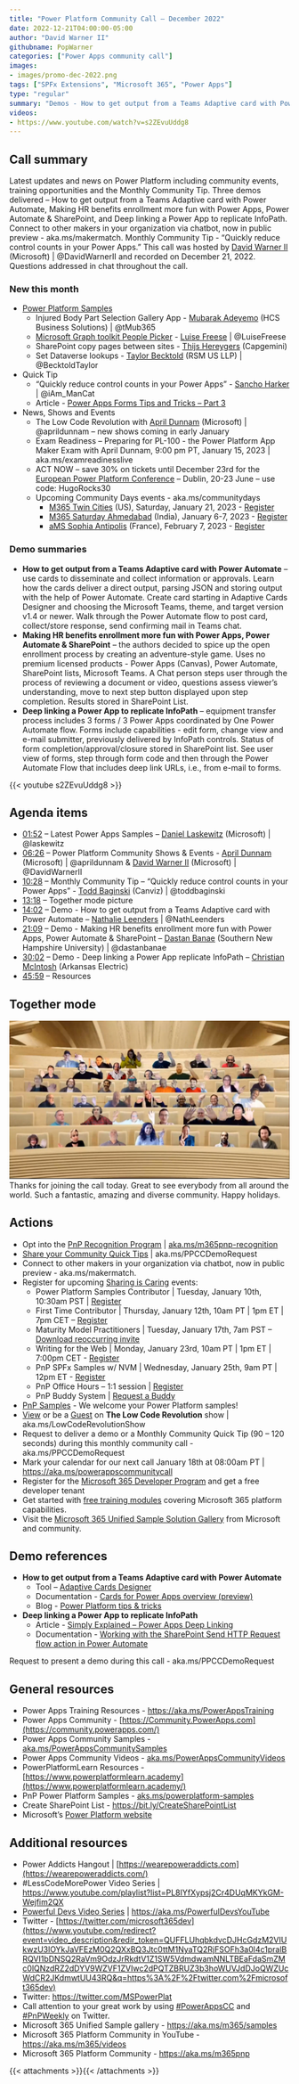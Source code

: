 ```yaml
---
title: "Power Platform Community Call – December 2022"
date: 2022-12-21T04:00:00-05:00
author: "David Warner II"
githubname: PopWarner
categories: ["Power Apps community call"]
images:
- images/promo-dec-2022.png
tags: ["SPFx Extensions", "Microsoft 365", "Power Apps"]
type: "regular"
summary: "Demos - How to get output from a Teams Adaptive card with Power Automate, Making HR benefits enrollment more fun with Power Apps, Power Automate & SharePoint, and Deep linking a Power App to replicate InfoPath. Quick tip - Quickly reduce control counts in your Power Apps."
videos:
- https://www.youtube.com/watch?v=s2ZEvuUddg8
---
```


## Call summary

Latest updates and news on Power Platform including community events, training opportunities and the Monthly Community Tip. Three demos delivered – How to get output from a Teams Adaptive card with Power Automate, Making HR benefits enrollment more fun with Power Apps, Power Automate & SharePoint, and Deep linking a Power App to replicate InfoPath. Connect to other makers in your organization via chatbot, now in public preview - aka.ms/makermatch. Monthly Community Tip - “Quickly reduce control counts in your Power Apps.”  This call was hosted by [David Warner II](http://twitter.com/DavidWarnerII) (Microsoft) \| @DavidWarnerII and recorded on December 21, 2022. Questions addressed in chat throughout the call.

### New this month

* [Power Platform Samples](https://pnp.github.io/powerplatform-samples/)
    * Injured Body Part Selection Gallery App - [Mubarak Adeyemo](https://twitter.com/tMub365) (HCS Business Solutions) \| @tMub365
    * [Microsoft Graph toolkit People Picker](https://www.m365princess.com/blogs/microsoft-graph-people-picker-power-apps/) - [Luise Freese](https://twitter.com/LuiseFreese) \| @LuiseFreese
    * SharePoint copy pages between sites - [Thijs Hereygers](https://www.linkedin.com/in/thijs-hereygers-017267121/) (Capgemini)
    * Set Dataverse lookups - [Taylor Becktold](https://twitter.com/BecktoldTaylor) (RSM US LLP) \| @BecktoldTaylor
* Quick Tip
    * “Quickly reduce control counts in your Power Apps” - [Sancho Harker](https://twitter.com/iAm_ManCat) \| @iAm_ManCat
    * Article - [Power Apps Forms Tips and Tricks – Part 3](https://www.iammancat.dev/2022/06/power-apps-forms-tips-and-tricks-part-3/)
* News, Shows and Events
    * The Low Code Revolution with [April Dunnam](https://twitter.com/aprildunnam) (Microsoft) \| @aprildunnam – new shows coming in early January
    * Exam Readiness – Preparing for PL-100 - the Power Platform App Maker Exam with April Dunnam, 9:00 pm PT, January 15, 2023 \| aka.ms/examreadinesslive
    * ACT NOW – save 30% on tickets until December 23rd for the [European Power Platform Conference](https://www.sharepointeurope.com/european-power-platform-conference) – Dublin, 20-23 June – use code: HugoRocks30
    * Upcoming Community Days events - aka.ms/communitydays
        * [M365 Twin Cities](https://communitydays.org/event/2023-01-21/m365-twin-cities#home) (US), Saturday, January 21, 2023 - [Register](https://www.eventbrite.com/e/m365-twin-cities-winter-2023-tickets-471566266397)
        * [M365 Saturday Ahmedabad](https://communitydays.org/event/2023-01-07/m365-saturday-ahmedabad) (India), January 6-7, 2023 - [Register](https://www.meetup.com/m365ahmedabad/events/289560209/)
        * [aMS Sophia Antipolis](https://communitydays.org/event/2023-02-07/ams-sophia-antipolis) (France), February 7, 2023 - [Register](https://sessionize.com/ams-sophia-2023/)

### Demo summaries

* **How to get output from a Teams Adaptive card with Power Automate** – use cards to disseminate and collect information or approvals. Learn how the cards deliver a direct output, parsing JSON and storing output with the help of Power Automate. Create card starting in Adaptive Cards Designer and choosing the Microsoft Teams, theme, and target version v1.4 or newer. Walk through the Power Automate flow to post card, collect/store response, send confirming mail in Teams chat.
* **Making HR benefits enrollment more fun with Power Apps, Power Automate & SharePoint** – the authors decided to spice up the open enrollment process by creating an adventure-style game. Uses no premium licensed products - Power Apps (Canvas), Power Automate, SharePoint lists, Microsoft Teams. A Chat person steps user through the process of reviewing a document or video, questions assess viewer’s understanding, move to next step button displayed upon step completion. Results stored in SharePoint List.
* **Deep linking a Power App to replicate InfoPath** – equipment transfer process includes 3 forms / 3 Power Apps coordinated by One Power Automate flow. Forms include capabilities - edit form, change view and e-mail submitter, previously delivered by InfoPath controls. Status of form completion/approval/closure stored in SharePoint list. See user view of forms, step through form code and then through the Power Automate Flow that includes deep link URLs, i.e., from e-mail to forms.

{{< youtube s2ZEvuUddg8 >}}

## Agenda items

* [01:52](https://youtu.be/s2ZEvuUddg8?t=112) – Latest Power Apps Samples – [Daniel Laskewitz](https://twitter.com/laskewitz) (Microsoft) \| @laskewitz
* [06:26](https://youtu.be/s2ZEvuUddg8?t=386) – Power Platform Community Shows & Events - [April Dunnam](http://twitter.com/aprildunnam) (Microsoft) \| @aprildunnam & [David Warner II](http://twitter.com/DavidWarnerII) (Microsoft) \| @DavidWarnerII
* [10:28](https://youtu.be/s2ZEvuUddg8?t=628) – Monthly Community Tip – “Quickly reduce control counts in your Power Apps” - [Todd Baginski](https://twitter.com/toddbaginski) (Canviz) \| @toddbaginski
* [13:18](https://youtu.be/s2ZEvuUddg8?t=798) – Together mode picture
* [14:02](https://youtu.be/s2ZEvuUddg8?t=842) – Demo - How to get output from a Teams Adaptive card with Power Automate – [Nathalie Leenders](https://twitter.com/NathLeenders) \| @NathLeenders
* [21:09](https://youtu.be/s2ZEvuUddg8?t=1269) – Demo - Making HR benefits enrollment more fun with Power Apps, Power Automate & SharePoint – [Dastan Banae](https://twitter.com/dastanbanae) (Southern New Hampshire University) \| @dastanbanae
* [30:02](https://youtu.be/s2ZEvuUddg8?t=1802) – Demo - Deep linking a Power App replicate InfoPath – [Christian McIntosh](https://linkedin.com/in/christian-mcintosh-5bb445158) (Arkansas Electric)
* [45:59](https://youtu.be/s2ZEvuUddg8?t=2759) – Resources

## Together mode

![together-dec-21.png](images/together-dec-21.png)
Thanks for joining the call today. Great to see everybody from all around the world. Such a fantastic, amazing and diverse community. Happy holidays.

## Actions

* Opt into the [PnP Recognition Program](https://aka.ms/m365pnp-recognition) \| [aka.ms/m365pnp-recognition](https://aka.ms/m365pnp-recognition)
* [Share your Community Quick Tips](https://customervoice.microsoft.com/Pages/ResponsePage.aspx?id=v4j5cvGGr0GRqy180BHbR02h_1H9_XFFp4etSzu5JxFUN0JZTFNDSDRJVVJGTkxHVzcxRDJWM01RWi4u) \| aka.ms/PPCCDemoRequest
* Connect to other makers in your organization via chatbot, now in public preview - aka.ms/makermatch.
* Register for upcoming [Sharing is Caring](https://pnp.github.io/sharing-is-caring/) events:
    * Power Platform Samples Contributor \| Tuesday, January 10th, 10:30am PST \| [Register](https://forms.office.com/pages/responsepage.aspx?id=KtIy2vgLW0SOgZbwvQuRaXDXyCl9DkBHq4A2OG7uLpdUN0hMNTRPWVVWTkhFTk9QQzhFSTRIS1JLSC4u)
    * First Time Contributor \| Thursday, January 12th, 10am PT \| 1pm ET \| 7pm CET – [Register](https://forms.office.com/pages/responsepage.aspx?id=KtIy2vgLW0SOgZbwvQuRaXDXyCl9DkBHq4A2OG7uLpdUNjAwRVNETlA1MkxIR1MyTEs5STZFVVRJMC4u)
    * Maturity Model Practitioners \| Tuesday, January 17th, 7am PST – [Download reoccurring invite](https://aka.ms/mm4m365/invite)
    * Writing for the Web \| Monday, January 23rd, 10am PT \| 1pm ET \| 7:00pm CET - [Register](https://forms.office.com/pages/responsepage.aspx?id=KtIy2vgLW0SOgZbwvQuRaXDXyCl9DkBHq4A2OG7uLpdUMFNPNFMyUk9CNFROUjJWTFFGSzdJV0czVC4u)
    * PnP SPFx Samples w/ NVM \| Wednesday, January 25th, 9am PT \| 12pm ET - [Register](https://forms.office.com/pages/responsepage.aspx?id=KtIy2vgLW0SOgZbwvQuRaXDXyCl9DkBHq4A2OG7uLpdUNEE2SUdTOU1UOEtCTFU3MlM1SERDMlNVNi4u)
    * PnP Office Hours – 1:1 session \| [Register](https://outlook.office365.com/owa/calendar/PnPSharingisCaring@warner.digital/bookings/)
    * PnP Buddy System \| [Request a Buddy](https://forms.office.com/Pages/ResponsePage.aspx?id=KtIy2vgLW0SOgZbwvQuRaXDXyCl9DkBHq4A2OG7uLpdUMjRRUVg4NElZUUJLTEY1TVVSVDJFRFpLRS4u)
* [PnP Samples](https://aka.ms/powerplatform-samples) - We welcome your Power Platform samples!
* [View](https://aka.ms/LowCodeRevolutionShow) or be a [Guest](https://aka.ms/LowCodeRevolutionGuest) on **The Low Code Revolution** show \| aka.ms/LowCodeRevolutionShow
* Request to deliver a demo or a Monthly Community Quick Tip (90 – 120 seconds) during this monthly community call - aka.ms/PPCCDemoRequest
* Mark your calendar for our next call January 18th at 08:00am PT \| <https://aka.ms/powerappscommunitycall>
* Register for the [Microsoft 365 Developer Program](https://aka.ms/m365/devprogram) and get a free developer tenant
* Get started with [free training modules](https://aka.ms/m365/dev/learn) covering Microsoft 365 platform capabilities.
* Visit the [Microsoft 365 Unified Sample Solution Gallery](https://adoption.microsoft.com/sample-solution-gallery) from Microsoft and community.

## Demo references

* **How to get output from a Teams Adaptive card with Power Automate**
    * Tool – [Adaptive Cards Designer](https://www.adaptivecards.io/designer)
    * Documentation - [Cards for Power Apps overview (preview)](https://learn.microsoft.com/power-apps/cards/overview)
    * Blog - [Power Platform tips & tricks](http://nathalieleenders.com/Home/)
* **Deep linking a Power App to replicate InfoPath**
    * Article - [Simply Explained – Power Apps Deep Linking](https://www.netwoven.com/2021/03/16/simply-explained-power-apps-deep-linking/)
    * Documentation - [Working with the SharePoint Send HTTP Request flow action in Power Automate](https://learn.microsoft.com/sharepoint/dev/business-apps/power-automate/guidance/working-with-send-sp-http-request)

Request to present a demo during this call - aka.ms/PPCCDemoRequest

## General resources

* Power Apps Training Resources - <https://aka.ms/PowerAppsTraining>
* Power Apps Community -
    [https://Community.PowerApps.com](https://community.powerapps.com/)
* Power Apps Community Samples -
    [aka.ms/PowerAppsCommunitySamples](https://aka.ms/PowerAppsCommunitySamples)
* Power Apps Community Videos -
    [aka.ms/PowerAppsCommunityVideos](https://aka.ms/PowerAppsCommunityVideos)
* PowerPlatformLearn Resources -
    [https://www.powerplatformlearn.academy](https://www.powerplatformlearn.academy/)
* PnP Power Platform Samples -
    [aks.ms/powerplatform-samples](https://www.aks.ms/powerplatform-samples)
* Create SharePoint List - <https://bit.ly/CreateSharePointList>
* Microsoft’s [Power Platform website](https://powerplatform.microsoft.com/)

## Additional resources

* Power Addicts Hangout \|
    [https://wearepoweraddicts.com](https://wearepoweraddicts.com/)
* \#LessCodeMorePower Video Series \|
    <https://www.youtube.com/playlist?list=PL8IYfXypsj2Cr4DUqMKYkGM-Wejfim2QX>
* [Powerful Devs Video Series](https://aka.ms/PowerfulDevsYouTube) \|
    <https://aka.ms/PowerfulDevsYouTube>
* Twitter -
    [https://twitter.com/microsoft365dev](https://www.youtube.com/redirect?event=video_description&redir_token=QUFFLUhqbkdvcDJHcGdzM2VIUkwzU3lOYkJaVFEzM0Q2QXxBQ3Jtc0ttM1NyaTQ2RjFSOFh3a0l4c1pralBRQVI1bDNSQ2RaVm9OdzJrRkdtV1Z1SW5VdmdwamNNLTBEaFdaSmZMc0lQNzdRZ2dDYV9WZVF1ZVIwc2dPQTZBRUZ3b3hoWUVJdDJoQWZUcWdCR2JKdmwtUU43RQ&q=https%3A%2F%2Ftwitter.com%2Fmicrosoft365dev)​
* Twitter: <https://twitter.com/MSPowerPlat>
* Call attention to your great work by using
    [\#PowerAppsCC](https://twitter.com/hashtag/PowerAppsCC?src=hashtag_click)
    and [\#PnPWeekly](https://twitter.com/hashtag/PnPWeekly?src=hashtag_click)
    on Twitter.
* Microsoft 365 Unified Sample gallery - <https://aka.ms/m365/samples>
* Microsoft 365 Platform Community in YouTube - <https://aka.ms/m365/videos>
* Microsoft 365 Platform Community - <https://aka.ms/m365pnp>

{{< attachments >}}{{< /attachments >}}
